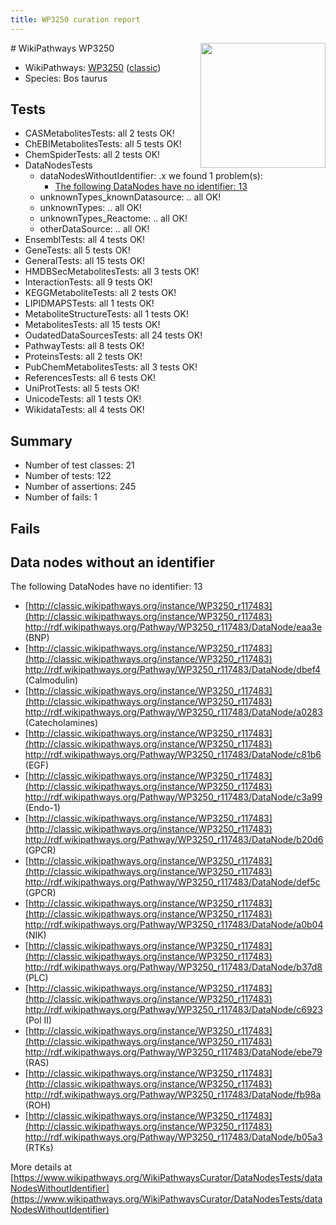 ```yaml
---
title: WP3250 curation report
---
```


<img style="float: right; width: 200px" src="https://upload.wikimedia.org/wikipedia/commons/thumb/8/83/Wplogo_with_text_500.png/640px-Wplogo_with_text_500.png" />
# WikiPathways WP3250

* WikiPathways: [WP3250](https://wikipathways.org/pathways/WP3250) ([classic](https://classic.wikipathways.org/instance/WP3250))
* Species: Bos taurus
## Tests
* CASMetabolitesTests: all 2 tests OK!
* ChEBIMetabolitesTests: all 5 tests OK!
* ChemSpiderTests: all 2 tests OK!
* DataNodesTests
    * dataNodesWithoutIdentifier: .x we found 1 problem(s):
        * [The following DataNodes have no identifier: 13](#8792c493)
    * unknownTypes_knownDatasource: .. all OK!
    * unknownTypes: .. all OK!
    * unknownTypes_Reactome: .. all OK!
    * otherDataSource: .. all OK!
* EnsemblTests: all 4 tests OK!
* GeneTests: all 5 tests OK!
* GeneralTests: all 15 tests OK!
* HMDBSecMetabolitesTests: all 3 tests OK!
* InteractionTests: all 9 tests OK!
* KEGGMetaboliteTests: all 2 tests OK!
* LIPIDMAPSTests: all 1 tests OK!
* MetaboliteStructureTests: all 1 tests OK!
* MetabolitesTests: all 15 tests OK!
* OudatedDataSourcesTests: all 24 tests OK!
* PathwayTests: all 8 tests OK!
* ProteinsTests: all 2 tests OK!
* PubChemMetabolitesTests: all 3 tests OK!
* ReferencesTests: all 6 tests OK!
* UniProtTests: all 5 tests OK!
* UnicodeTests: all 1 tests OK!
* WikidataTests: all 4 tests OK!


## Summary

* Number of test classes: 21
* Number of tests: 122
* Number of assertions: 245
* Number of fails: 1

## Fails

<a name="8792c493" />

## Data nodes without an identifier

The following DataNodes have no identifier: 13

* [http://classic.wikipathways.org/instance/WP3250_r117483](http://classic.wikipathways.org/instance/WP3250_r117483) http://rdf.wikipathways.org/Pathway/WP3250_r117483/DataNode/eaa3e (BNP)
* [http://classic.wikipathways.org/instance/WP3250_r117483](http://classic.wikipathways.org/instance/WP3250_r117483) http://rdf.wikipathways.org/Pathway/WP3250_r117483/DataNode/dbef4 (Calmodulin)
* [http://classic.wikipathways.org/instance/WP3250_r117483](http://classic.wikipathways.org/instance/WP3250_r117483) http://rdf.wikipathways.org/Pathway/WP3250_r117483/DataNode/a0283 (Catecholamines)
* [http://classic.wikipathways.org/instance/WP3250_r117483](http://classic.wikipathways.org/instance/WP3250_r117483) http://rdf.wikipathways.org/Pathway/WP3250_r117483/DataNode/c81b6 (EGF)
* [http://classic.wikipathways.org/instance/WP3250_r117483](http://classic.wikipathways.org/instance/WP3250_r117483) http://rdf.wikipathways.org/Pathway/WP3250_r117483/DataNode/c3a99 (Endo-1)
* [http://classic.wikipathways.org/instance/WP3250_r117483](http://classic.wikipathways.org/instance/WP3250_r117483) http://rdf.wikipathways.org/Pathway/WP3250_r117483/DataNode/b20d6 (GPCR)
* [http://classic.wikipathways.org/instance/WP3250_r117483](http://classic.wikipathways.org/instance/WP3250_r117483) http://rdf.wikipathways.org/Pathway/WP3250_r117483/DataNode/def5c (GPCR)
* [http://classic.wikipathways.org/instance/WP3250_r117483](http://classic.wikipathways.org/instance/WP3250_r117483) http://rdf.wikipathways.org/Pathway/WP3250_r117483/DataNode/a0b04 (NIK)
* [http://classic.wikipathways.org/instance/WP3250_r117483](http://classic.wikipathways.org/instance/WP3250_r117483) http://rdf.wikipathways.org/Pathway/WP3250_r117483/DataNode/b37d8 (PLC)
* [http://classic.wikipathways.org/instance/WP3250_r117483](http://classic.wikipathways.org/instance/WP3250_r117483) http://rdf.wikipathways.org/Pathway/WP3250_r117483/DataNode/c6923 (Pol II)
* [http://classic.wikipathways.org/instance/WP3250_r117483](http://classic.wikipathways.org/instance/WP3250_r117483) http://rdf.wikipathways.org/Pathway/WP3250_r117483/DataNode/ebe79 (RAS)
* [http://classic.wikipathways.org/instance/WP3250_r117483](http://classic.wikipathways.org/instance/WP3250_r117483) http://rdf.wikipathways.org/Pathway/WP3250_r117483/DataNode/fb98a (ROH)
* [http://classic.wikipathways.org/instance/WP3250_r117483](http://classic.wikipathways.org/instance/WP3250_r117483) http://rdf.wikipathways.org/Pathway/WP3250_r117483/DataNode/b05a3 (RTKs)


More details at [https://www.wikipathways.org/WikiPathwaysCurator/DataNodesTests/dataNodesWithoutIdentifier](https://www.wikipathways.org/WikiPathwaysCurator/DataNodesTests/dataNodesWithoutIdentifier)

